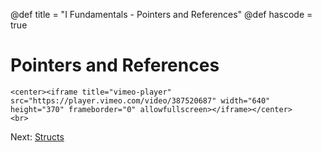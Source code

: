 @def title = "I Fundamentals - Pointers and References"
@def hascode = true

# Pointers and References
~~~
<center><iframe title="vimeo-player" src="https://player.vimeo.com/video/387520687" width="640" height="370" frameborder="0" allowfullscreen></iframe></center>
<br>
~~~

Next: [Structs](../lesson11/)